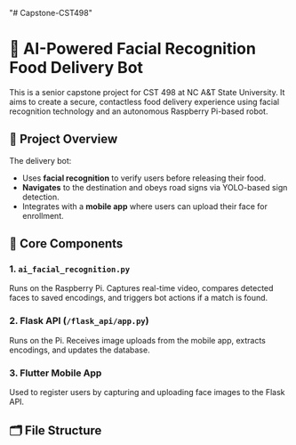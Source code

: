 "# Capstone-CST498" 
# 🍱 AI-Powered Facial Recognition Food Delivery Bot

This is a senior capstone project for CST 498 at NC A&T State University. It aims to create a secure, contactless food delivery experience using facial recognition technology and an autonomous Raspberry Pi-based robot.

## 🤖 Project Overview

The delivery bot:
- Uses **facial recognition** to verify users before releasing their food.
- **Navigates** to the destination and obeys road signs via YOLO-based sign detection.
- Integrates with a **mobile app** where users can upload their face for enrollment.

## 🧠 Core Components

### 1. `ai_facial_recognition.py`
Runs on the Raspberry Pi. Captures real-time video, compares detected faces to saved encodings, and triggers bot actions if a match is found.

### 2. Flask API (`/flask_api/app.py`)
Runs on the Pi. Receives image uploads from the mobile app, extracts encodings, and updates the database.

### 3. Flutter Mobile App
Used to register users by capturing and uploading face images to the Flask API.

## 🗂️ File Structure

